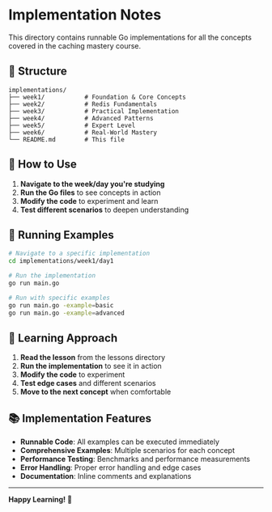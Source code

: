 # Implementation Notes

This directory contains runnable Go implementations for all the concepts covered in the caching mastery course.

## 📁 Structure

```
implementations/
├── week1/           # Foundation & Core Concepts
├── week2/           # Redis Fundamentals
├── week3/           # Practical Implementation
├── week4/           # Advanced Patterns
├── week5/           # Expert Level
├── week6/           # Real-World Mastery
└── README.md        # This file
```

## 🚀 How to Use

1. **Navigate to the week/day you're studying**
2. **Run the Go files** to see concepts in action
3. **Modify the code** to experiment and learn
4. **Test different scenarios** to deepen understanding

## 📝 Running Examples

```bash
# Navigate to a specific implementation
cd implementations/week1/day1

# Run the implementation
go run main.go

# Run with specific examples
go run main.go -example=basic
go run main.go -example=advanced
```

## 🎯 Learning Approach

1. **Read the lesson** from the lessons directory
2. **Run the implementation** to see it in action
3. **Modify the code** to experiment
4. **Test edge cases** and different scenarios
5. **Move to the next concept** when comfortable

## 📚 Implementation Features

- **Runnable Code**: All examples can be executed immediately
- **Comprehensive Examples**: Multiple scenarios for each concept
- **Performance Testing**: Benchmarks and performance measurements
- **Error Handling**: Proper error handling and edge cases
- **Documentation**: Inline comments and explanations

---

**Happy Learning! 🚀**
